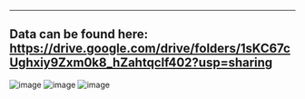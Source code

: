 -------------------------------------------------------------------------------------------------------------------------------------------------------------------------------
Data can be found here:
https://drive.google.com/drive/folders/1sKC67cUghxiy9Zxm0k8_hZahtqclf402?usp=sharing
-------------------------------------------------------------------------------------------------------------------------------------------------------------------------------
![image](https://user-images.githubusercontent.com/90474550/188308783-b34b3618-00d1-44ab-a8c4-7ae4a958616b.png)
![image](https://user-images.githubusercontent.com/90474550/188308807-eab90fc0-e707-4ceb-9c7b-a880a7bc54cb.png)
![image](https://user-images.githubusercontent.com/90474550/188308830-fa321898-2d69-44dd-8738-a3b8e9f3f0cf.png)
